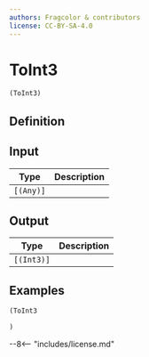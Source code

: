 ```yaml
---
authors: Fragcolor & contributors
license: CC-BY-SA-4.0
---
```



# ToInt3

```clojure
(ToInt3)
```


## Definition




## Input

| Type | Description |
|------|-------------|
| `[(Any)]` |  |


## Output

| Type | Description |
|------|-------------|
| `[(Int3)]` |  |


## Examples

```clojure
(ToInt3

)
```


--8<-- "includes/license.md"
